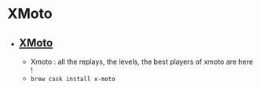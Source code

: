 # XMoto
- [XMoto](https://xmoto.tuxfamily.org/)
  - 
  - Xmoto : all the replays, the levels, the best players of xmoto are here !
  - `brew cask install x-moto`
